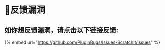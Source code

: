 # 🐞反馈漏洞

## 如你想反馈漏洞，请点击以下链接反馈:

{% embed url="https://github.com/PluginBugs/Issues-ScratchIt/issues" %}



